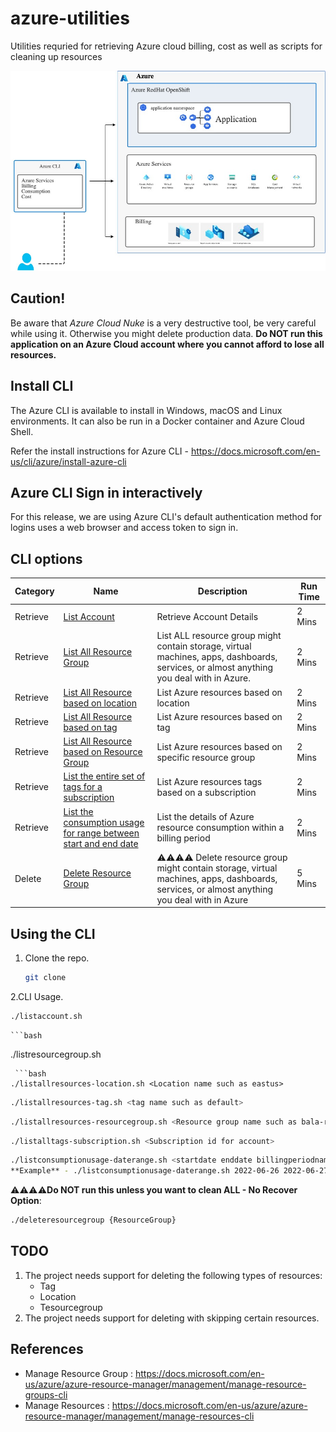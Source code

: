 # azure-utilities
Utilities requried for retrieving Azure cloud billing, cost as well as scripts for cleaning up resources 

![Azure Cloud CLI](images/Azure-CLI-Azure%20-%20CLI.jpg)

## Caution!

Be aware that *Azure Cloud Nuke* is a very destructive tool, be very careful while using it. Otherwise you might delete production data. **Do NOT run this application on an Azure Cloud account where you cannot afford to lose all resources.**

## Install CLI 

The Azure CLI is available to install in Windows, macOS and Linux environments. It can also be run in a Docker container and Azure Cloud Shell.

Refer the install instructions for Azure CLI - https://docs.microsoft.com/en-us/cli/azure/install-azure-cli

## Azure CLI Sign in interactively
For this release, we are using Azure CLI's default authentication method for logins uses a web browser and access token to sign in.


## CLI options

| Category | Name                                                                       | Description          | Run Time |
|--------|----------------------------------------------------------------------------|----------------------|----------|
| Retrieve    | [List Account](./listaccount.sh)    | Retrieve Account Details       | 2 Mins   |
| Retrieve    | [List All Resource Group ](./listallresourcegroup.sh)    | List ALL resource group might contain storage, virtual machines, apps, dashboards, services, or almost anything you deal with in Azure.       | 2 Mins   |
| Retrieve    | [List All Resource based on location ](./listallresources-location.sh)    | List Azure resources based on location| 2 Mins   |
| Retrieve    | [List All Resource based on tag ](./listallresources-tag.sh)    | List Azure resources based on tag| 2 Mins   |
| Retrieve    | [List All Resource based on Resource Group ](./listallresources-resourcegroup.sh)    | List Azure resources based on specific resource group| 2 Mins   |
| Retrieve    | [List the entire set of tags for a subscription](./listalltags-subscription.sh)    | List Azure resources tags based on a subscription| 2 Mins   |
| Retrieve    | [List the consumption usage for range between start and end date](./listconsumptionusage-daterange.sh)    | List the details of Azure resource consumption within a billing period| 2 Mins   |
| Delete    | [Delete Resource Group](./deleteresourcegroup.sh) |⚠️⚠️⚠️⚠️ Delete resource group might contain storage, virtual machines, apps, dashboards, services, or almost anything you deal with in Azure | 5 Mins   |

## Using the CLI

1. Clone the repo.

   ```bash
   git clone
   ```


2.CLI Usage.

   ```bash
   ./listaccount.sh
   ```

    ```bash
   ./listresourcegroup.sh
   ```
    ```bash
   ./listallresources-location.sh <Location name such as eastus>
   ```
   
   ```bash
   ./listallresources-tag.sh <tag name such as default> 
   ```
   
   ```bash
   ./listallresources-resourcegroup.sh <Resource group name such as bala-rg>
   ```

   ```bash
   ./listalltags-subscription.sh <Subscription id for account>
   ```

   ```bash
   ./listconsumptionusage-daterange.sh <startdate enddate billingperiodname>
   **Example** - ./listconsumptionusage-daterange.sh 2022-06-26 2022-06-27 June
   ```

   ⚠️⚠️⚠️⚠️**Do NOT run this unless you want to clean ALL - No Recover Option**:

   ```bash
   ./deleteresourcegroup {ResourceGroup}
   ```
## TODO

1. The project needs support for deleting the following types of resources:
   - Tag
   - Location
   - Tesourcegroup
2. The project needs support for deleting with skipping certain resources.

## References
- Manage Resource Group : https://docs.microsoft.com/en-us/azure/azure-resource-manager/management/manage-resource-groups-cli
- Manage Resources : https://docs.microsoft.com/en-us/azure/azure-resource-manager/management/manage-resources-cli
